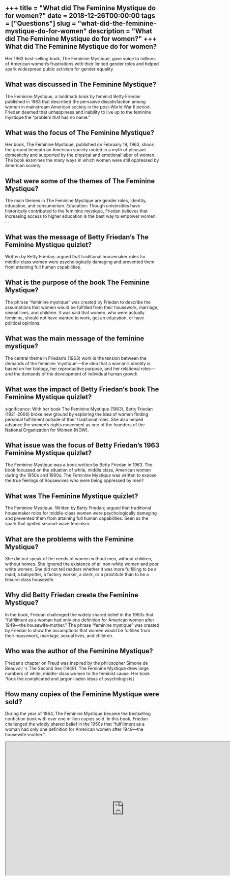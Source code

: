 +++
title = "What did The Feminine Mystique do for women?"
date = 2018-12-26T00:00:00
tags = ["Questions"]
slug = "what-did-the-feminine-mystique-do-for-women"
description = "What did The Feminine Mystique do for women?"
+++
What did The Feminine Mystique do for women?
--------------------------------------------

Her 1963 best-selling book, The Feminine Mystique, gave voice to millions of American women’s frustrations with their limited gender roles and helped spark widespread public activism for gender equality.

What was discussed in The Feminine Mystique?
--------------------------------------------

The Feminine Mystique, a landmark book by feminist Betty Friedan published in 1963 that described the pervasive dissatisfaction among women in mainstream American society in the post-World War II period. Friedan deemed that unhappiness and inability to live up to the feminine mystique the “problem that has no name.”

What was the focus of The Feminine Mystique?
--------------------------------------------

Her book, The Feminine Mystique, published on February 19, 1963, shook the ground beneath an American society rooted in a myth of pleasant domesticity and supported by the physical and emotional labor of women. The book examines the many ways in which women were still oppressed by American society.

What were some of the themes of The Feminine Mystique?
------------------------------------------------------

The main themes in The Feminine Mystique are gender roles, identity, education, and consumerism. Education: Though universities have historically contributed to the feminine mystique, Friedan believes that increasing access to higher education is the best way to empower women. …

What was the message of Betty Friedan’s The Feminine Mystique quizlet?
----------------------------------------------------------------------

Written by Betty Friedan; argued that traditional housemaker roles for middle-class women were psychologically damaging and prevented them from attaining full human capabilities.

What is the purpose of the book The Feminine Mystique?
------------------------------------------------------

The phrase “feminine mystique” was created by Friedan to describe the assumptions that women would be fulfilled from their housework, marriage, sexual lives, and children. It was said that women, who were actually feminine, should not have wanted to work, get an education, or have political opinions.

What was the main message of the feminine mystique?
---------------------------------------------------

The central theme in Friedan’s (1963) work is the tension between the demands of the feminine ‘mystique’—the idea that a woman’s identity is based on her biology, her reproductive purpose, and her relational roles—and the demands of the development of individual human growth.

What was the impact of Betty Friedan’s book The Feminine Mystique quizlet?
--------------------------------------------------------------------------

significance: With her book The Feminine Mystique (1963), Betty Friedan (1921-2006) broke new ground by exploring the idea of women finding personal fulfillment outside of their traditional roles. She also helped advance the women’s rights movement as one of the founders of the National Organization for Women (NOW).

What issue was the focus of Betty Friedan’s 1963 Feminine Mystique quizlet?
---------------------------------------------------------------------------

The Feminine Mystique was a book written by Betty Friedan in 1963. The book focussed on the situation of white, middle class, American women during the 1950s and 1960s. The Feminine Mystique was written to expose the true feelings of housewives who were being oppressed by men?

What was The Feminine Mystique quizlet?
---------------------------------------

The Feminine Mystique. Written by Betty Friedan; argued that traditional housemaker roles for middle-class women were psychologically damaging and prevented them from attaining full human capabilities. Seen as the spark that ignited second-wave feminism.

What are the problems with the Feminine Mystique?
-------------------------------------------------

She did not speak of the needs of women without men, without children, without homes. She ignored the existence of all non-white women and poor white women. She did not tell readers whether it was more fulfilling to be a maid, a babysitter, a factory worker, a clerk, or a prostitute than to be a leisure-class housewife.

Why did Betty Friedan create the Feminine Mystique?
---------------------------------------------------

In the book, Friedan challenged the widely shared belief in the 1950s that “fulfillment as a woman had only one definition for American women after 1949—the housewife-mother.” The phrase “feminine mystique” was created by Friedan to show the assumptions that women would be fulfilled from their housework, marriage, sexual lives, and children.

Who was the author of the Feminine Mystique?
--------------------------------------------

Friedan’s chapter on Freud was inspired by the philosopher Simone de Beauvoir ‘s The Second Sex (1949). The Feminine Mystique drew large numbers of white, middle-class women to the feminist cause. Her book “took the complicated and jargon-laden ideas of psychologists\]

How many copies of the Feminine Mystique were sold?
---------------------------------------------------

During the year of 1964, The Feminine Mystique became the bestselling nonfiction book with over one million copies sold. In this book, Friedan challenged the widely shared belief in the 1950s that “fulfillment as a woman had only one definition for American women after 1949—the housewife-mother.”.

<iframe allow="accelerometer; autoplay; clipboard-write; encrypted-media; gyroscope; picture-in-picture" allowfullscreen="" class="__youtube_prefs__  epyt-is-override  no-lazyload" data-no-lazy="1" data-origheight="433" data-origwidth="770" data-skipgform_ajax_framebjll="" height="433" id="_ytid_39269" loading="lazy" src="https://www.youtube.com/embed/Mbd5-rNY37Q?enablejsapi=1&autoplay=0&cc_load_policy=0&cc_lang_pref=&iv_load_policy=1&loop=0&modestbranding=0&rel=1&fs=1&playsinline=0&autohide=2&theme=dark&color=red&controls=1&" title="YouTube player" width="770"></iframe>